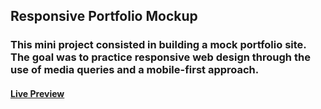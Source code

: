 ## Responsive Portfolio Mockup
### This mini project consisted in building a mock portfolio site. The goal was to practice responsive web design through the use of media queries and a mobile-first approach.
#### [Live Preview](https://rawcdn.githack.com/darodweb/HTML-CSS-responsive-portfolio/9bdeda1936ff56fc789c5602d9a84641e5186df2/index.html)

